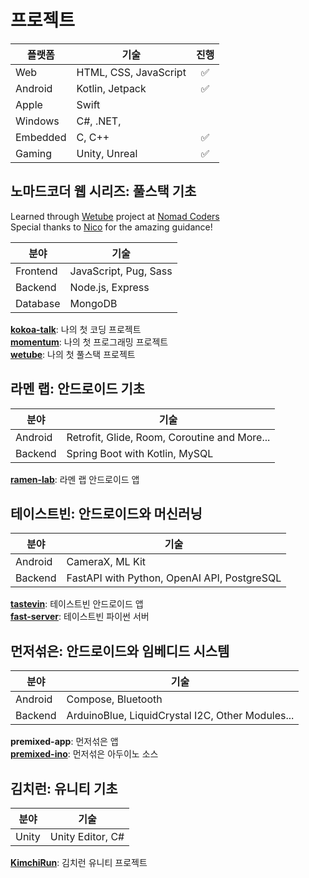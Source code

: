 # 프로젝트

| 플랫폼   | 기술                  | 진행 |
| -------- | --------------------- | :--: |
| Web      | HTML, CSS, JavaScript |  ✅  |
| Android  | Kotlin, Jetpack       |  ✅  |
| Apple    | Swift                 |      |
| Windows  | C#, .NET,             |      |
| Embedded | C, C++                |  ✅  |
| Gaming   | Unity, Unreal         |  ✅  |

## 노마드코더 웹 시리즈: 풀스택 기초

Learned through [Wetube](https://github.com/yurucoder/wetube) project at [Nomad Coders](https://nomadcoders.co/wetube)  
Special thanks to [Nico](https://github.com/serranoarevalo) for the amazing guidance!

| 분야     | 기술                  |
| -------- | --------------------- |
| Frontend | JavaScript, Pug, Sass |
| Backend  | Node.js, Express      |
| Database | MongoDB               |

[**kokoa-talk**](https://github.com/yurucoder/kokoa-talk): 나의 첫 코딩 프로젝트  
[**momentum**](https://github.com/yurucoder/momentum): 나의 첫 프로그래밍 프로젝트  
[**wetube**](https://github.com/yurucoder/wetube): 나의 첫 풀스택 프로젝트

## 라멘 랩: 안드로이드 기초

| 분야    | 기술                                         |
| ------- | -------------------------------------------- |
| Android | Retrofit, Glide, Room, Coroutine and More... |
| Backend | Spring Boot with Kotlin, MySQL               |

[**ramen-lab**](https://github.com/yurucoder/ramen-lab): 라멘 랩 안드로이드 앱

## 테이스트빈: 안드로이드와 머신러닝

| 분야    | 기술                                        |
| ------- | ------------------------------------------- |
| Android | CameraX, ML Kit                             |
| Backend | FastAPI with Python, OpenAI API, PostgreSQL |

[**tastevin**](https://github.com/yurucoder/tastevin): 테이스트빈 안드로이드 앱  
[**fast-server**](https://github.com/yurucoder/fast-server): 테이스트빈 파이썬 서버

## 먼저섞은: 안드로이드와 임베디드 시스템

| 분야    | 기술                                             |
| ------- | ------------------------------------------------ |
| Android | Compose, Bluetooth                               |
| Backend | ArduinoBlue, LiquidCrystal I2C, Other Modules... |

**premixed-app**: 먼저섞은 앱  
[**premixed-ino**](https://github.com/yurucoder/premixed-ino): 먼저섞은 아두이노 소스

## 김치런: 유니티 기초

| 분야  | 기술             |
| ----- | ---------------- |
| Unity | Unity Editor, C# |

[**KimchiRun**](https://github.com/yurucoder/KimchiRun): 김치런 유니티 프로젝트
